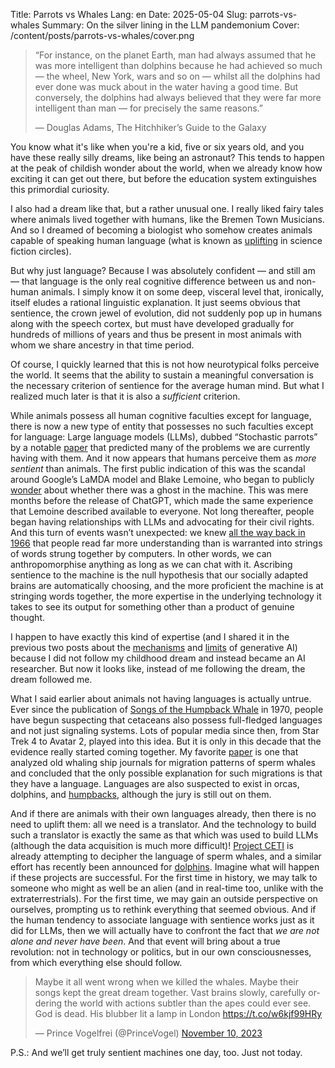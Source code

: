 Title: Parrots vs Whales
Lang: en
Date: 2025-05-04
Slug: parrots-vs-whales
Summary: On the silver lining in the LLM pandemonium
Cover: /content/posts/parrots-vs-whales/cover.png

> “For instance, on the planet Earth, man had always assumed that he was more intelligent than dolphins because he had achieved so much — the wheel, New York, wars and so on — whilst all the dolphins had ever done was muck about in the water having a good time. But conversely, the dolphins had always believed that they were far more intelligent than man — for precisely the same reasons.”
>
> ― Douglas Adams, The Hitchhiker’s Guide to the Galaxy

You know what it's like when you're a kid, five or six years old, and you have these really silly dreams, like being an astronaut? This tends to happen at the peak of childish wonder about the world, when we already know how exciting it can get out there, but before the education system extinguishes this primordial curiosity.

I also had a dream like that, but a rather unusual one. I really liked fairy tales where animals lived together with humans, like the Bremen Town Musicians. And so I dreamed of becoming a biologist who somehow creates animals capable of speaking human language (what is known as [uplifting](https://en.wikipedia.org/wiki/Uplift_(science_fiction)) in science fiction circles).

But why just language? Because I was absolutely confident — and still am — that language is the only real cognitive difference between us and non-human animals. I simply know it on some deep, visceral level that, ironically, itself eludes a rational linguistic explanation. It just seems obvious that sentience, the crown jewel of evolution, did not suddenly pop up in humans along with the speech cortex, but must have developed gradually for hundreds of millions of years and thus be present in most animals with whom we share ancestry in that time period.

Of course, I quickly learned that this is not how neurotypical folks perceive the world. It seems that the ability to sustain a meaningful conversation is the necessary criterion of sentience for the average human mind. But what I realized much later is that it is also a *sufficient* criterion.

While animals possess all human cognitive faculties except for language, there is now a new type of entity that possesses no such faculties except for language: Large language models (LLMs), dubbed “Stochastic parrots” by a notable [paper](https://dl.acm.org/doi/10.1145/3442188.3445922) that predicted many of the problems we are currently having with them. And it now appears that humans perceive them as *more sentient* than animals. The first public indication of this was the scandal around Google’s LaMDA model and Blake Lemoine, who began to publicly [wonder](https://cajundiscordian.medium.com/what-is-lamda-and-what-does-it-want-688632134489) about whether there was a ghost in the machine. This was mere months before the release of ChatGPT, which made the same experience that Lemoine described available to everyone. Not long thereafter, people began having relationships with LLMs and advocating for their civil rights. And this turn of events wasn’t unexpected: we knew [all the way back in 1966](https://en.wikipedia.org/wiki/ELIZA_effect) that people read far more understanding than is warranted into strings of words strung together by computers. In other words, we can anthropomorphise anything as long as we can chat with it. Ascribing sentience to the machine is the null hypothesis that our socially adapted brains are automatically choosing, and the more proficient the machine is at stringing words together, the more expertise in the underlying technology it takes to see its output for something other than a product of genuine thought.

I happen to have exactly this kind of expertise (and I shared it in the previous two posts about the [mechanisms](https://cyberape.space/en/embeddings.html) and [limits](https://cyberape.space/en/interpretations.html) of generative AI) because I did not follow my childhood dream and instead became an AI researcher. But now it looks like, instead of me following the dream, the dream followed me.

What I said earlier about animals not having languages is actually untrue. Ever since the publication of [Songs of the Humpback Whale](https://en.wikipedia.org/wiki/Songs_of_the_Humpback_Whale_(album)) in 1970, people have begun suspecting that cetaceans also possess full-fledged languages and not just signaling systems. Lots of popular media since then, from Star Trek 4 to Avatar 2, played into this idea. But it is only in this decade that the evidence really started coming together. My favorite [paper](https://pubmed.ncbi.nlm.nih.gov/33726561/) is one that analyzed old whaling ship journals for migration patterns of sperm whales and concluded that the only possible explanation for such migrations is that they have a language. Languages are also suspected to exist in orcas, dolphins, and [humpbacks](https://www.science.org/doi/10.1126/science.adq7055), although the jury is still out on them.

And if there are animals with their own languages already, then there is no need to uplift them: all we need is a translator. And the technology to build such a translator is exactly the same as that which was used to build LLMs (although the data acquisition is much more difficult)! [Project CETI](https://www.projectceti.org/) is already attempting to decipher the language of sperm whales, and a similar effort has recently been announced for [dolphins](https://blog.google/technology/ai/dolphingemma/). Imagine what will happen if these projects are successful. For the first time in history, we may talk to someone who might as well be an alien (and in real-time too, unlike with the extraterrestrials). For the first time, we may gain an outside perspective on ourselves, prompting us to rethink everything that seemed obvious. And if the human tendency to associate language with sentience works just as it did for LLMs, then we will actually have to confront the fact that *we are not alone and never have been*. And that event will bring about a true revolution: not in technology or politics, but in our own consciousnesses, from which everything else should follow.

<blockquote class="twitter-tweet"><p lang="en" dir="ltr">Maybe it all went wrong when we killed the whales. Maybe their songs kept the great dream together. Vast brains slowly, carefully ordering the world with actions subtler than the apes could ever see. God is dead. His blubber lit a  lamp in London <a  href="https://t.co/w6kjf99HRy">https://t.co/w6kjf99HRy</a></p>— Prince Vogelfrei (@PrinceVogel) <a  href="https://twitter.com/PrinceVogel/status/1722841104368988314?ref_src=twsrc%5Etfw">November 10, 2023</a></blockquote> <script async src="https://platform.twitter.com/widgets.js"  charset="utf-8"></script>

P.S.: And we’ll get truly sentient machines one day, too. Just not today.